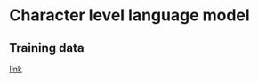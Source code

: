 # Character level language model

## Training data
[link](https://www.data.gouv.fr/fr/datasets/r/fa6a5147-7fe0-41bd-9d25-b2baef879f68) 